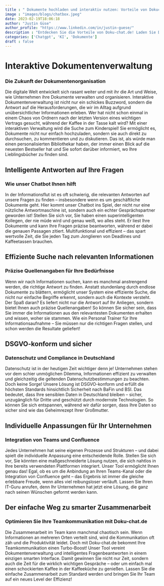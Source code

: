 ```yaml
---
title : " Dokumente hochladen und interaktiv nutzen: Vorteile von Dokuchat.de"
image : "images/blogs/chatbox.jpeg"
date: 2023-02-19T18:06:18
author: "Justin Güse"
author_profile: "https://www.linkedin.com/in/justin-guese/"
description : "Entdecken Sie die Vorteile von Doku-chat.de! Laden Sie Dokumente hoch, chatten Sie interaktiv und erhalten Sie präzise Antworten aus Ihren Dateien – DSGVO-konform und sicher!"
categories: ['Chatgpt', 'KI', 'Dokumente']
draft : false
---
```


# Interaktive Dokumentenverwaltung 

### Die Zukunft der Dokumentenorganisation

Die digitale Welt entwickelt sich rasant weiter und mit ihr die Art und Weise, wie Unternehmen ihre Dokumente verwalten und organisieren. Interaktive Dokumentenverwaltung ist nicht nur ein schickes Buzzword, sondern die Antwort auf die Herausforderungen, die wir im Alltag aufgrund unübersichtlicher Informationen erleben. Wer hat nicht schon einmal in einem Chaos von Ordnern nach der letzten Version eines wichtigen Vertrags gesucht, während der Kaffee in der Tasse kalt wird? Mit einer interaktiven Verwaltung wird die Suche zum Kinderspiel! Sie ermöglicht es, Dokumente nicht nur einfach hochzuladen, sondern sie auch direkt zu durchsuchen, zu kommentieren und zu diskutieren. Das ist, als würde man einen personalisierten Bibliothekar haben, der immer einen Blick auf die neuesten Bestseller hat und Sie sofort darüber informiert, wo Ihre Lieblingsbücher zu finden sind. 

## Intelligente Antworten auf Ihre Fragen 

### Wie unser Chatbot Ihnen hilft

In der Informationsflut ist es oft schwierig, die relevanten Antworten auf unsere Fragen zu finden – insbesondere wenn es um geschäftliche Dokumente geht. Hier kommt unser Chatbot ins Spiel, der nicht nur eine nützliche Antwortmaschine ist, sondern auch ein echter Gesprächspartner geworden ist! Stellen Sie sich vor, Sie haben einen superintelligenten Kollegen, der nie müde wird und genau weiß, wo alles steht. Er liest Ihre Dokumente und kann Ihre Fragen präzise beantworten, während er dabei die genauen Passagen zitiert. Multifunktional und effizient – das spart wertvolle Zeit, die Sie jeden Tag zum Jonglieren von Deadlines und Kaffeetassen brauchen. 

## Effiziente Suche nach relevanten Informationen  

### Präzise Quellenangaben für Ihre Bedürfnisse

Wenn wir nach Informationen suchen, kann es manchmal anstrengend werden, die richtige Antwort zu finden. Anstatt stundenlang durch endlose Dokumente zu blättern, ermöglicht unser System eine effiziente Suche, die nicht nur einfache Begriffe erkennt, sondern auch die Kontexte versteht. Der Spaß daran? Es liefert nicht nur die Antwort auf Ihr Anliegen, sondern bietet Ihnen auch präzise Quellenangaben! So können Sie sicher sein, dass Sie immer die Informationen aus den relevantesten Dokumenten erhalten und wissen, woher sie stammen. Wie ein Personal Trainer für Ihre Informationsaufnahme – Sie müssen nur die richtigen Fragen stellen, und schon werden die Resultate geliefert!

## DSGVO-konform und sicher  

### Datenschutz und Compliance in Deutschland

Datenschutz ist in der heutigen Zeit wichtiger denn je! Unternehmen stehen vor dem schier unmöglichen Dilemma, Informationen effizient zu verwalten und gleichzeitig die geltenden Datenschutzbestimmungen zu beachten. Doch keine Sorge! Unsere Lösung ist DSGVO-konform und erfüllt die höchsten Standards hinsichtlich Sicherheit nach BaFin und BSI. Das bedeutet, dass Ihre sensiblen Daten in Deutschland bleiben – sicher, unzugänglich für Dritte und geschützt durch modernste Technologien. So können Sie sich entspannen, während wir dafür sorgen, dass Ihre Daten so sicher sind wie das Geheimrezept Ihrer Großmutter.

## Individuelle Anpassungen für Ihr Unternehmen  

### Integration von Teams und Confluence

Jedes Unternehmen hat seine eigenen Prozesse und Strukturen – und dabei spielt die individuelle Anpassung eine entscheidende Rolle. Stellen Sie sich vor, Sie könnten eine maßgeschneiderte Lösung nutzen, die sich nahtlos in Ihre bereits verwendeten Plattformen integriert. Unser Tool ermöglicht Ihnen genau das! Egal, ob es um die Anbindung an Ihren Teams-Kanal oder die Integration von Confluence geht – das Ergebnis ist immer die gleiche erlebbare Freude, wenn alles viel reibungsloser verläuft. Lassen Sie Ihren IT-Guru anrufen, denn Ihr Unternehmen hat jetzt eine Lösung, die ganz nach seinen Wünschen geformt werden kann.

## Der einfache Weg zu smarter Zusammenarbeit  

### Optimieren Sie Ihre Teamkommunikation mit Doku-chat.de

Die Zusammenarbeit im Team kann manchmal chaotisch sein. Wenn Informationen an mehreren Orten verteilt sind, wird die Kommunikation oft zäh und die Produktivität leidet. Doch mit Doku-chat.de bekommt Ihre Teamkommunikation einen Turbo-Boost! Unser Tool vereint Dokumentenverwaltung und intelligentes Fragenbeantworten in einem einzigen smarten Interface. Damit gewinnen Sie nicht nur Zeit, sondern auch die Zeit für die wirklich wichtigen Gespräche – oder um einfach mal einen schockierten Kaffee in der Kaffeeküche zu genießen. Lassen Sie die einfache Zusammenarbeit zum Standard werden und bringen Sie Ihr Team auf ein neues Level der Effizienz!
